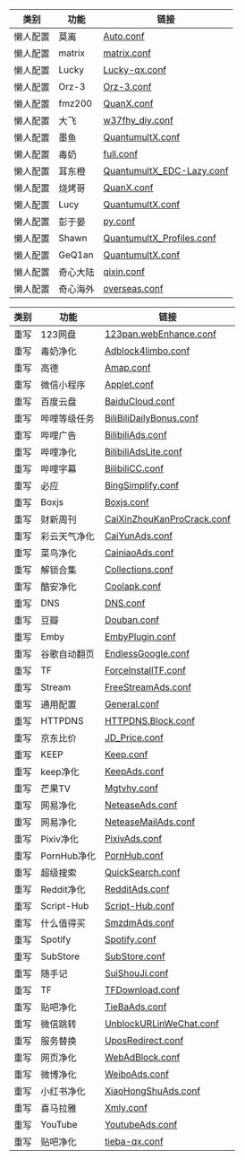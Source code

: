 | 类别 | 功能 | 链接 |
|------|------|------|
| 懒人配置 | 莫离 | [Auto.conf](https://raw.githubusercontent.com/GodMoli/QuanX/main/File/Auto.conf) |
| 懒人配置 | matrix | [matrix.conf](https://raw.githubusercontent.com/Centralmatrix3/Scripts/master/QuantumultX/matrix.conf) |
| 懒人配置 | Lucky | [Lucky-qx.conf](https://raw.githubusercontent.com/As-Lucky/Lucky/main/Lucky-qx.conf) |
| 懒人配置 | Orz-3 | [Orz-3.conf](https://raw.githubusercontent.com/Orz-3/QuantumultX/master/Orz-3.conf) |
| 懒人配置 | fmz200 | [QuanX.conf](https://raw.githubusercontent.com/fmz200/wool_scripts/main/QuantumultX/config/QuanX.conf) |
| 懒人配置 | 大飞 | [w37fhy_diy.conf](https://raw.githubusercontent.com/w37fhy/QuantumultX/master/w37fhy_diy.conf) |
| 懒人配置 | 墨鱼 | [QuantumultX.conf](https://github.com/ddgksf2013/Profile/raw/master/QuantumultX.conf) |
| 懒人配置 | 毒奶 | [full.conf](https://raw.githubusercontent.com/limbopro/Profiles4limbo/main/full.conf) |
| 懒人配置 | 耳东橙 | [QuantumultX_EDC-Lazy.conf](https://raw.githubusercontent.com/erdongchanyo/Rules/main/Quantumult%20X/LazyConf/QuantumultX_EDC-Lazy.conf) |
| 懒人配置 | 烧烤哥 | [QuanX.conf](https://raw.githubusercontent.com/Tartarus2014/QuantumultX-Script/main/QuanX.conf) |
| 懒人配置 | Lucy | [QuantumultX.conf](https://raw.githubusercontent.com/Repcz/Tool/X/QuantumultX/QuantumultX.conf) |
| 懒人配置 | 彭于晏 | [py.conf](https://raw.githubusercontent.com/89996462/Quantumult-X/main/py.conf) |
| 懒人配置 | Shawn | [QuantumultX_Profiles.conf](https://raw.githubusercontent.com/KOP-XIAO/QuantumultX/master/QuantumultX_Profiles.conf) |
| 懒人配置 | GeQ1an | [QuantumultX.conf](https://raw.githubusercontent.com/GeQ1an/Rules/master/QuantumultX/QuantumultX.conf) |
| 懒人配置 | 奇心大陆 | [qixin.conf](https://raw.githubusercontent.com/zwf234/rules/master/QuantumultX/qixin.conf) |
| 懒人配置 | 奇心海外 | [overseas.conf](https://raw.githubusercontent.com/zwf234/rules/master/QuantumultX/overseas.conf) |


| 类别 | 功能 | 链接 |
|------|------|------|
| 重写 | 123网盘 | [123pan.webEnhance.conf](https://github.com/Moli-X/Resources/raw/main/QuantumultX/Rewrite/123pan.webEnhance.conf) |
| 重写 | 毒奶净化 | [Adblock4limbo.conf](https://github.com/Moli-X/Resources/raw/main/QuantumultX/Rewrite/Adblock4limbo.conf) |
| 重写 | 高德 | [Amap.conf](https://github.com/Moli-X/Resources/raw/main/QuantumultX/Rewrite/Amap.conf) |
| 重写 | 微信小程序 | [Applet.conf](https://github.com/Moli-X/Resources/raw/main/QuantumultX/Rewrite/Applet.conf) |
| 重写 | 百度云盘 | [BaiduCloud.conf](https://github.com/Moli-X/Resources/raw/main/QuantumultX/Rewrite/BaiduCloud.conf) |
| 重写 | 哔哩等级任务 | [BiliBiliDailyBonus.conf](https://github.com/Moli-X/Resources/raw/main/QuantumultX/Rewrite/BiliBiliDailyBonus.conf) |
| 重写 | 哔哩广告 | [BilibiliAds.conf](https://github.com/Moli-X/Resources/raw/main/QuantumultX/Rewrite/BilibiliAds.conf) |
| 重写 | 哔哩净化 | [BilibiliAdsLite.conf](https://github.com/Moli-X/Resources/raw/main/QuantumultX/Rewrite/BilibiliAdsLite.conf) |
| 重写 | 哔哩字幕 | [BilibiliCC.conf](https://github.com/Moli-X/Resources/raw/main/QuantumultX/Rewrite/BilibiliCC.conf) |
| 重写 | 必应 | [BingSimplify.conf](https://github.com/Moli-X/Resources/raw/main/QuantumultX/Rewrite/BingSimplify.conf) |
| 重写 | Boxjs | [Boxjs.conf](https://github.com/Moli-X/Resources/raw/main/QuantumultX/Rewrite/Boxjs.conf) |
| 重写 | 财新周刊 | [CaiXinZhouKanProCrack.conf](https://github.com/Moli-X/Resources/raw/main/QuantumultX/Rewrite/CaiXinZhouKanProCrack.conf) |
| 重写 | 彩云天气净化 | [CaiYunAds.conf](https://github.com/Moli-X/Resources/raw/main/QuantumultX/Rewrite/CaiYunAds.conf) |
| 重写 | 菜鸟净化 | [CainiaoAds.conf](https://github.com/Moli-X/Resources/raw/main/QuantumultX/Rewrite/CainiaoAds.conf) |
| 重写 | 解锁合集 | [Collections.conf](https://github.com/Moli-X/Resources/raw/main/QuantumultX/Rewrite/Collections.conf) |
| 重写 | 酷安净化 | [Coolapk.conf](https://github.com/Moli-X/Resources/raw/main/QuantumultX/Rewrite/Coolapk.conf) |
| 重写 | DNS | [DNS.conf](https://github.com/Moli-X/Resources/raw/main/QuantumultX/Rewrite/DNS.conf) |
| 重写 | 豆瓣 | [Douban.conf](https://github.com/Moli-X/Resources/raw/main/QuantumultX/Rewrite/Douban.conf) |
| 重写 | Emby | [EmbyPlugin.conf](https://github.com/Moli-X/Resources/raw/main/QuantumultX/Rewrite/EmbyPlugin.conf) |
| 重写 | 谷歌自动翻页 | [EndlessGoogle.conf](https://github.com/Moli-X/Resources/raw/main/QuantumultX/Rewrite/EndlessGoogle.conf) |
| 重写 | TF | [ForceInstallTF.conf](https://github.com/Moli-X/Resources/raw/main/QuantumultX/Rewrite/ForceInstallTF.conf) |
| 重写 | Stream | [FreeStreamAds.conf](https://github.com/Moli-X/Resources/raw/main/QuantumultX/Rewrite/FreeStreamAds.conf) |
| 重写 | 通用配置 | [General.conf](https://github.com/Moli-X/Resources/raw/main/QuantumultX/Rewrite/General.conf) |
| 重写 | HTTPDNS | [HTTPDNS.Block.conf](https://github.com/Moli-X/Resources/raw/main/QuantumultX/Rewrite/HTTPDNS.Block.conf) |
| 重写 | 京东比价 | [JD_Price.conf](https://github.com/Moli-X/Resources/raw/main/QuantumultX/Rewrite/JD_Price.conf) |
| 重写 | KEEP | [Keep.conf](https://github.com/Moli-X/Resources/raw/main/QuantumultX/Rewrite/Keep.conf) |
| 重写 | keep净化 | [KeepAds.conf](https://github.com/Moli-X/Resources/raw/main/QuantumultX/Rewrite/KeepAds.conf) |
| 重写 | 芒果TV | [Mgtvhy.conf](https://github.com/Moli-X/Resources/raw/main/QuantumultX/Rewrite/Mgtvhy.conf) |
| 重写 | 网易净化 | [NeteaseAds.conf](https://github.com/Moli-X/Resources/raw/main/QuantumultX/Rewrite/NeteaseAds.conf) |
| 重写 | 网易净化 | [NeteaseMailAds.conf](https://github.com/Moli-X/Resources/raw/main/QuantumultX/Rewrite/NeteaseMailAds.conf) |
| 重写 | Pixiv净化 | [PixivAds.conf](https://github.com/Moli-X/Resources/raw/main/QuantumultX/Rewrite/PixivAds.conf) |
| 重写 | PornHub净化 | [PornHub.conf](https://github.com/Moli-X/Resources/raw/main/QuantumultX/Rewrite/PornHub.conf) |
| 重写 | 超级搜索 | [QuickSearch.conf](https://github.com/Moli-X/Resources/raw/main/QuantumultX/Rewrite/QuickSearch.conf) |
| 重写 | Reddit净化 | [RedditAds.conf](https://github.com/Moli-X/Resources/raw/main/QuantumultX/Rewrite/RedditAds.conf) |
| 重写 | Script-Hub | [Script-Hub.conf](https://github.com/Moli-X/Resources/raw/main/QuantumultX/Rewrite/Script-Hub.conf) |
| 重写 | 什么值得买 | [SmzdmAds.conf](https://github.com/Moli-X/Resources/raw/main/QuantumultX/Rewrite/SmzdmAds.conf) |
| 重写 | Spotify | [Spotify.conf](https://github.com/Moli-X/Resources/raw/main/QuantumultX/Rewrite/Spotify.conf) |
| 重写 | SubStore | [SubStore.conf](https://github.com/Moli-X/Resources/raw/main/QuantumultX/Rewrite/SubStore.conf) |
| 重写 | 随手记 | [SuiShouJi.conf](https://github.com/Moli-X/Resources/raw/main/QuantumultX/Rewrite/SuiShouJi.conf) |
| 重写 | TF | [TFDownload.conf](https://github.com/Moli-X/Resources/raw/main/QuantumultX/Rewrite/TFDownload.conf) |
| 重写 | 贴吧净化 | [TieBaAds.conf](https://github.com/Moli-X/Resources/raw/main/QuantumultX/Rewrite/TieBaAds.conf) |
| 重写 | 微信跳转 | [UnblockURLinWeChat.conf](https://github.com/Moli-X/Resources/raw/main/QuantumultX/Rewrite/UnblockURLinWeChat.conf) |
| 重写 | 服务替换 | [UposRedirect.conf](https://github.com/Moli-X/Resources/raw/main/QuantumultX/Rewrite/UposRedirect.conf) |
| 重写 | 网页净化 | [WebAdBlock.conf](https://github.com/Moli-X/Resources/raw/main/QuantumultX/Rewrite/WebAdBlock.conf) |
| 重写 | 微博净化 | [WeiboAds.conf](https://github.com/Moli-X/Resources/raw/main/QuantumultX/Rewrite/WeiboAds.conf) |
| 重写 | 小红书净化 | [XiaoHongShuAds.conf](https://github.com/Moli-X/Resources/raw/main/QuantumultX/Rewrite/XiaoHongShuAds.conf) |
| 重写 | 喜马拉雅 | [Xmly.conf](https://github.com/Moli-X/Resources/raw/main/QuantumultX/Rewrite/Xmly.conf) |
| 重写 | YouTube | [YoutubeAds.conf](https://github.com/Moli-X/Resources/raw/main/QuantumultX/Rewrite/YoutubeAds.conf) |
| 重写 | 贴吧净化 | [tieba-qx.conf](https://github.com/Moli-X/Resources/raw/main/QuantumultX/Rewrite/tieba-qx.conf) |
